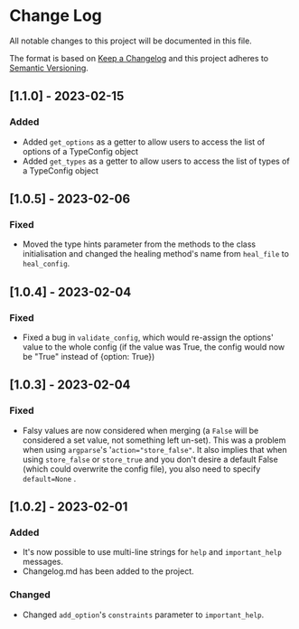 # Change Log
All notable changes to this project will be documented in this file.
 
The format is based on [Keep a Changelog](http://keepachangelog.com/) and this project adheres to [Semantic Versioning](http://semver.org/).

## [1.1.0] - 2023-02-15

### Added
- Added `get_options` as a getter to allow users to access the list of options of a TypeConfig object
- Added `get_types` as a getter to allow users to access the list of types of a TypeConfig object

## [1.0.5] - 2023-02-06

### Fixed
- Moved the type hints parameter from the methods to the class initialisation and changed the healing method's name from `heal_file` to `heal_config`.

## [1.0.4] - 2023-02-04

### Fixed
- Fixed a bug in `validate_config`, which would re-assign the options' value to the whole config (if the value was True, the config would now be "True" instead of {option: True}) 

## [1.0.3] - 2023-02-04

### Fixed
- Falsy values are now considered when merging (a `False` will be considered a set value, not something left un-set).
  This was a problem when using `argparse`'s '`action="store_false"`.
  It also implies that when using `store_false` or `store_true` and you don't desire a default False (which could overwrite the config file), you also need to specify `default=None` .

## [1.0.2] - 2023-02-01

### Added
- It's now possible to use multi-line strings for `help` and `important_help` messages.
- Changelog.md has been added to the project.

### Changed
- Changed `add_option`'s `constraints` parameter to `important_help`.

